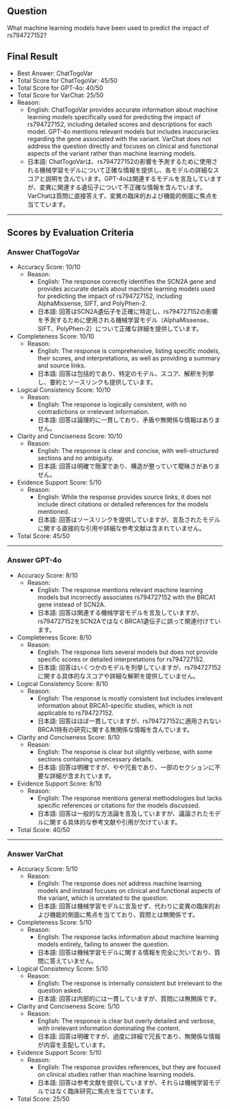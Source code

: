 ## Question

What machine learning models have been used to predict the impact of rs794727152?

## Final Result

- Best Answer: ChatTogoVar
- Total Score for ChatTogoVar: 45/50
- Total Score for GPT-4o: 40/50
- Total Score for VarChat: 25/50
- Reason:
  - English: ChatTogoVar provides accurate information about machine learning models specifically used for predicting the impact of rs794727152, including detailed scores and descriptions for each model. GPT-4o mentions relevant models but includes inaccuracies regarding the gene associated with the variant. VarChat does not address the question directly and focuses on clinical and functional aspects of the variant rather than machine learning models.
  - 日本語: ChatTogoVarは、rs794727152の影響を予測するために使用される機械学習モデルについて正確な情報を提供し、各モデルの詳細なスコアと説明を含んでいます。GPT-4oは関連するモデルを言及していますが、変異に関連する遺伝子について不正確な情報を含んでいます。VarChatは質問に直接答えず、変異の臨床的および機能的側面に焦点を当てています。

---

## Scores by Evaluation Criteria

### Answer ChatTogoVar
- Accuracy Score: 10/10
  - Reason: 
    - English: The response correctly identifies the SCN2A gene and provides accurate details about machine learning models used for predicting the impact of rs794727152, including AlphaMissense, SIFT, and PolyPhen-2.
    - 日本語: 回答はSCN2A遺伝子を正確に特定し、rs794727152の影響を予測するために使用される機械学習モデル（AlphaMissense、SIFT、PolyPhen-2）について正確な詳細を提供しています。
- Completeness Score: 10/10
  - Reason: 
    - English: The response is comprehensive, listing specific models, their scores, and interpretations, as well as providing a summary and source links.
    - 日本語: 回答は包括的であり、特定のモデル、スコア、解釈を列挙し、要約とソースリンクも提供しています。
- Logical Consistency Score: 10/10
  - Reason: 
    - English: The response is logically consistent, with no contradictions or irrelevant information.
    - 日本語: 回答は論理的に一貫しており、矛盾や無関係な情報はありません。
- Clarity and Conciseness Score: 10/10
  - Reason: 
    - English: The response is clear and concise, with well-structured sections and no ambiguity.
    - 日本語: 回答は明確で簡潔であり、構造が整っていて曖昧さがありません。
- Evidence Support Score: 5/10
  - Reason: 
    - English: While the response provides source links, it does not include direct citations or detailed references for the models mentioned.
    - 日本語: 回答はソースリンクを提供していますが、言及されたモデルに関する直接的な引用や詳細な参考文献は含まれていません。
- Total Score: 45/50

---

### Answer GPT-4o
- Accuracy Score: 8/10
  - Reason: 
    - English: The response mentions relevant machine learning models but incorrectly associates rs794727152 with the BRCA1 gene instead of SCN2A.
    - 日本語: 回答は関連する機械学習モデルを言及していますが、rs794727152をSCN2AではなくBRCA1遺伝子に誤って関連付けています。
- Completeness Score: 8/10
  - Reason: 
    - English: The response lists several models but does not provide specific scores or detailed interpretations for rs794727152.
    - 日本語: 回答はいくつかのモデルを列挙していますが、rs794727152に関する具体的なスコアや詳細な解釈を提供していません。
- Logical Consistency Score: 8/10
  - Reason: 
    - English: The response is mostly consistent but includes irrelevant information about BRCA1-specific studies, which is not applicable to rs794727152.
    - 日本語: 回答はほぼ一貫していますが、rs794727152に適用されないBRCA1特有の研究に関する無関係な情報を含んでいます。
- Clarity and Conciseness Score: 8/10
  - Reason: 
    - English: The response is clear but slightly verbose, with some sections containing unnecessary details.
    - 日本語: 回答は明確ですが、やや冗長であり、一部のセクションに不要な詳細が含まれています。
- Evidence Support Score: 8/10
  - Reason: 
    - English: The response mentions general methodologies but lacks specific references or citations for the models discussed.
    - 日本語: 回答は一般的な方法論を言及していますが、議論されたモデルに関する具体的な参考文献や引用が欠けています。
- Total Score: 40/50

---

### Answer VarChat
- Accuracy Score: 5/10
  - Reason: 
    - English: The response does not address machine learning models and instead focuses on clinical and functional aspects of the variant, which is unrelated to the question.
    - 日本語: 回答は機械学習モデルに言及せず、代わりに変異の臨床的および機能的側面に焦点を当てており、質問とは無関係です。
- Completeness Score: 5/10
  - Reason: 
    - English: The response lacks information about machine learning models entirely, failing to answer the question.
    - 日本語: 回答は機械学習モデルに関する情報を完全に欠いており、質問に答えていません。
- Logical Consistency Score: 5/10
  - Reason: 
    - English: The response is internally consistent but irrelevant to the question asked.
    - 日本語: 回答は内部的には一貫していますが、質問には無関係です。
- Clarity and Conciseness Score: 5/10
  - Reason: 
    - English: The response is clear but overly detailed and verbose, with irrelevant information dominating the content.
    - 日本語: 回答は明確ですが、過度に詳細で冗長であり、無関係な情報が内容を支配しています。
- Evidence Support Score: 5/10
  - Reason: 
    - English: The response provides references, but they are focused on clinical studies rather than machine learning models.
    - 日本語: 回答は参考文献を提供していますが、それらは機械学習モデルではなく臨床研究に焦点を当てています。
- Total Score: 25/50